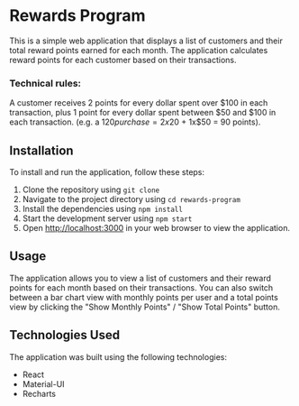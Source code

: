 # Rewards Program

This is a simple web application that displays a list of customers and their total reward points earned for each month. The application calculates reward points for each customer based on their transactions.

### Technical rules:
A customer receives 2 points for every dollar spent over $100 in each transaction, plus 1 point for every dollar spent between $50 and $100 in each transaction. (e.g. a $120 purchase = 2x$20 + 1x$50 = 90 points).

## Installation

To install and run the application, follow these steps:

1. Clone the repository using `git clone`
2. Navigate to the project directory using `cd rewards-program`
3. Install the dependencies using `npm install`
4. Start the development server using `npm start`
5. Open [http://localhost:3000](http://localhost:3000) in your web browser to view the application.

## Usage

The application allows you to view a list of customers and their reward points for each month based on their transactions. You can also switch between a bar chart view with monthly points per user and a total points view by clicking the "Show Monthly Points" / "Show Total Points" button.

## Technologies Used
The application was built using the following technologies:

- React
- Material-UI
- Recharts